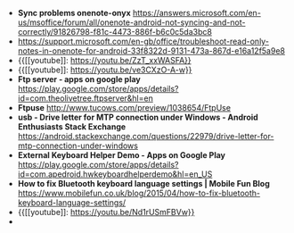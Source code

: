 - **Sync problems onenote-onyx**
https://answers.microsoft.com/en-us/msoffice/forum/all/onenote-android-not-syncing-and-not-correctly/91826798-f81c-4473-886f-b6c0c5da3bc8
- https://support.microsoft.com/en-gb/office/troubleshoot-read-only-notes-in-onenote-for-android-33f8322d-9131-473a-867d-e16a12f5a9e8
- {{[[youtube]]: https://youtu.be/ZzT_xxWASFA}}
- {{[[youtube]]: https://youtu.be/ve3CXzO-A-w}}
- **Ftp server - apps on google play**
https://play.google.com/store/apps/details?id=com.theolivetree.ftpserver&hl=en
- **Ftpuse**
http://www.tucows.com/preview/1038654/FtpUse
- **usb - Drive letter for MTP connection under Windows - Android Enthusiasts Stack Exchange**
https://android.stackexchange.com/questions/22979/drive-letter-for-mtp-connection-under-windows
- **External Keyboard Helper Demo - Apps on Google Play**
https://play.google.com/store/apps/details?id=com.apedroid.hwkeyboardhelperdemo&hl=en_US
- **How to fix Bluetooth keyboard language settings | Mobile Fun Blog**
https://www.mobilefun.co.uk/blog/2015/04/how-to-fix-bluetooth-keyboard-language-settings/
- {{[[youtube]]: https://youtu.be/Nd1rUSmFBVw}}
- 
